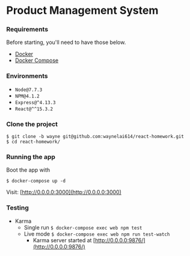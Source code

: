# Product Management System

### Requirements
Before starting, you'll need to have those below.
* [Docker](https://docs.docker.com/)
* [Docker Compose](https://docs.docker.com/compose/)

### Environments
* `Node@7.7.3`
* `NPM@4.1.2`
* `Express@^4.13.3`
* `React@^^15.3.2`

### Clone the project
```
$ git clone -b wayne git@github.com:waynelai614/react-homework.git
$ cd react-homework/
```
### Running the app
Boot the app with
```
$ docker-compose up -d
```
Visit: [http://0.0.0.0:3000](http://0.0.0.0:3000)

### Testing

* Karma
  * Single run `$ docker-compose exec web npm test`
  * Live mode `$ docker-compose exec web npm run test-watch`
    * Karma server started at [http://0.0.0.0:9876/](http://0.0.0.0:9876/)
